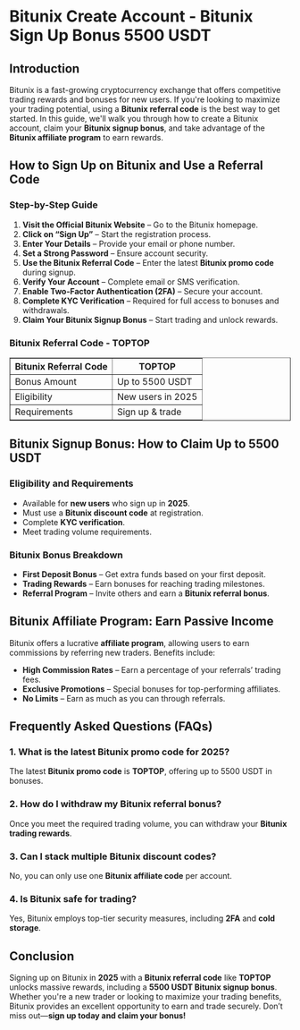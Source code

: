 <h1>Bitunix Create Account - Bitunix Sign Up Bonus 5500 USDT</h1>
<h2>Introduction</h2>
<p>Bitunix is a fast-growing cryptocurrency exchange that offers competitive trading rewards and bonuses for new users. If you're looking to maximize your trading potential, using a <strong>Bitunix referral code</strong> is the best way to get started. In this guide, we'll walk you through how to create a Bitunix account, claim your <strong>Bitunix signup bonus</strong>, and take advantage of the <strong>Bitunix affiliate program</strong> to earn rewards.</p>

<h2>How to Sign Up on Bitunix and Use a Referral Code</h2>
<h3>Step-by-Step Guide</h3>
<ol>
    <li><strong>Visit the Official Bitunix Website</strong> – Go to the Bitunix homepage.</li>
    <li><strong>Click on “Sign Up”</strong> – Start the registration process.</li>
    <li><strong>Enter Your Details</strong> – Provide your email or phone number.</li>
    <li><strong>Set a Strong Password</strong> – Ensure account security.</li>
    <li><strong>Use the Bitunix Referral Code</strong> – Enter the latest <strong>Bitunix promo code</strong> during signup.</li>
    <li><strong>Verify Your Account</strong> – Complete email or SMS verification.</li>
    <li><strong>Enable Two-Factor Authentication (2FA)</strong> – Secure your account.</li>
    <li><strong>Complete KYC Verification</strong> – Required for full access to bonuses and withdrawals.</li>
    <li><strong>Claim Your Bitunix Signup Bonus</strong> – Start trading and unlock rewards.</li>
</ol>

<h3>Bitunix Referral Code - TOPTOP</h3>
<table border="1">
    <tr>
        <th>Bitunix Referral Code</th>
        <th>TOPTOP</th>
    </tr>
    <tr>
        <td>Bonus Amount</td>
        <td>Up to 5500 USDT</td>
    </tr>
    <tr>
        <td>Eligibility</td>
        <td>New users in 2025</td>
    </tr>
    <tr>
        <td>Requirements</td>
        <td>Sign up & trade</td>
    </tr>
</table>

<h2>Bitunix Signup Bonus: How to Claim Up to 5500 USDT</h2>
<h3>Eligibility and Requirements</h3>
<ul>
    <li>Available for <strong>new users</strong> who sign up in <strong>2025</strong>.</li>
    <li>Must use a <strong>Bitunix discount code</strong> at registration.</li>
    <li>Complete <strong>KYC verification</strong>.</li>
    <li>Meet trading volume requirements.</li>
</ul>

<h3>Bitunix Bonus Breakdown</h3>
<ul>
    <li><strong>First Deposit Bonus</strong> – Get extra funds based on your first deposit.</li>
    <li><strong>Trading Rewards</strong> – Earn bonuses for reaching trading milestones.</li>
    <li><strong>Referral Program</strong> – Invite others and earn a <strong>Bitunix referral bonus</strong>.</li>
</ul>

<h2>Bitunix Affiliate Program: Earn Passive Income</h2>
<p>Bitunix offers a lucrative <strong>affiliate program</strong>, allowing users to earn commissions by referring new traders. Benefits include:</p>
<ul>
    <li><strong>High Commission Rates</strong> – Earn a percentage of your referrals’ trading fees.</li>
    <li><strong>Exclusive Promotions</strong> – Special bonuses for top-performing affiliates.</li>
    <li><strong>No Limits</strong> – Earn as much as you can through referrals.</li>
</ul>

<h2>Frequently Asked Questions (FAQs)</h2>
<h3>1. What is the latest Bitunix promo code for 2025?</h3>
<p>The latest <strong>Bitunix promo code</strong> is <strong>TOPTOP</strong>, offering up to 5500 USDT in bonuses.</p>

<h3>2. How do I withdraw my Bitunix referral bonus?</h3>
<p>Once you meet the required trading volume, you can withdraw your <strong>Bitunix trading rewards</strong>.</p>

<h3>3. Can I stack multiple Bitunix discount codes?</h3>
<p>No, you can only use one <strong>Bitunix affiliate code</strong> per account.</p>

<h3>4. Is Bitunix safe for trading?</h3>
<p>Yes, Bitunix employs top-tier security measures, including <strong>2FA</strong> and <strong>cold storage</strong>.</p>

<h2>Conclusion</h2>
<p>Signing up on Bitunix in <strong>2025</strong> with a <strong>Bitunix referral code</strong> like <strong>TOPTOP</strong> unlocks massive rewards, including a <strong>5500 USDT Bitunix signup bonus</strong>. Whether you're a new trader or looking to maximize your trading benefits, Bitunix provides an excellent opportunity to earn and trade securely. Don’t miss out—<strong>sign up today and claim your bonus!</strong></p>
